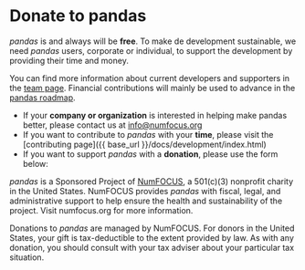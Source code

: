 # Donate to pandas

_pandas_ is and always will be **free**. To make de development sustainable, we need _pandas_ users, corporate
or individual, to support the development by providing their time and money.

You can find more information about current developers and supporters in the [team page](community/team.html).
Financial contributions will mainly be used to advance in the [pandas roadmap](community/roadmap.html).

- If your **company or organization** is interested in helping make pandas better, please contact us at [info@numfocus.org](mailto:info@numfocus.org)
- If you want to contribute to _pandas_ with your **time**, please visit the [contributing page]({{ base_url }}/docs/development/index.html)
- If you want to support _pandas_ with a **donation**, please use the form below:


<div id="salsalabs-donate-container">
</div>
<script type="text/javascript"
        src="https://default.salsalabs.org/api/widget/template/4ba4e328-1855-47c8-9a89-63e4757d2151/?tId=salsalabs-donate-container">
</script>

_pandas_ is a Sponsored Project of [NumFOCUS](https://numfocus.org/), a 501(c)(3) nonprofit charity in the United States.
NumFOCUS provides _pandas_ with fiscal, legal, and administrative support to help ensure the
health and sustainability of the project. Visit numfocus.org for more information.

Donations to _pandas_ are managed by NumFOCUS. For donors in the United States, your gift is tax-deductible
to the extent provided by law. As with any donation, you should consult with your tax adviser about your particular tax situation.
